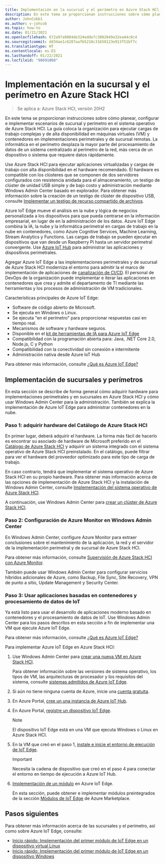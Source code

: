 ```yaml
---
title: Implementación en la sucursal y el perímetro en Azure Stack HCl
description: En este tema se proporcionan instrucciones sobre cómo planear, configurar e implementar escenarios de sucursal y perímetro en el sistema operativo de Azure Stack HCI.
author: JohnCobb1
ms.author: v-johcob
ms.topic: how-to
ms.date: 01/21/2021
ms.openlocfilehash: 672a97a9804de324edde7c3802849a32ea44c0c4
ms.sourcegitcommit: dd34ae1c6207aafb5218c31658123e913f51bf7c
ms.translationtype: HT
ms.contentlocale: es-ES
ms.lasthandoff: 01/22/2021
ms.locfileid: "98691068"
---
```

# <a name="deploy-branch-office-and-edge-on-azure-stack-hci"></a>Implementación en la sucursal y el perímetro en Azure Stack HCl

>Se aplica a: Azure Stack HCI, versión 20H2

En este tema se proporcionan instrucciones sobre cómo planear, configurar e implementar escenarios de sucursal y perímetro en el sistema operativo de Azure Stack HCI. La guía coloca la organización para ejecutar cargas de trabajo complejas y de alta disponibilidad en máquinas virtuales (VM) y contenedores en implementaciones perimetrales y de sucursal remotas. La informática en el perímetro desplaza la mayor parte del procesamiento de datos de un sistema centralizado al perímetro de la red, más cerca de un dispositivo o sistema que requiere datos rápidamente.

Use Azure Stack HCl para ejecutar aplicaciones virtualizadas y cargas de trabajo con alta disponibilidad en el hardware recomendado. El hardware es compatible con los clústeres que se componen de dos servidores configurados con resistencia anidada para el almacenamiento, un testigo de clúster de unidad USB simple y de bajo costo y administración mediante Windows Admin Center basado en explorador. Para obtener más información sobre la creación de un testigo de clúster de dispositivo USB, consulte [Implementar un testigo de recurso compartido de archivos](https://docs.microsoft.com/windows-server/failover-clustering/file-share-witness).

Azure IoT Edge mueve el análisis en la nube y lógica de negocios personalizada a los dispositivos para que pueda centrarse en la información empresarial, en lugar de en la administración de los datos. Azure IoT Edge combina la IA, la nube y la informática perimetral en cargas de trabajo en la nube en contenedores, como Azure Cognitive Services, Machine Learning, Stream Analytics y Functions. Las cargas de trabajo se pueden ejecutar en dispositivos que van desde un Raspberry Pi hasta un servidor perimetral convergente. Use [Azure IoT Hub](https://azure.microsoft.com/services/iot-hub) para administrar las aplicaciones y dispositivos perimetrales.

Agregar Azure IoT Edge a las implementaciones perimetrales y de sucursal de Azure Stack HCI moderniza el entorno para admitir la el marco de implementación de aplicaciones de [canalización de CI/CD](https://docs.microsoft.com/azure/iot-edge/how-to-continuous-integration-continuous-deployment). El personal de DevOps de la organización puede implementar e iterar las aplicaciones en contenedores que crea y admite el departamento de TI mediante las herramientas y los procesos de administración de VM tradicionales.

Características principales de Azure IoT Edge:
- Software de código abierto de Microsoft.
- Se ejecuta en Windows o Linux.
- Se ejecuta "en el perímetro" para proporcionar respuestas casi en tiempo real.
- Mecanismos de software y hardware seguros.
- Disponible en el [kit de herramientas de IA para Azure IoT Edge](https://github.com/Azure/ai-toolkit-iot-edge)
- Compatibilidad con la programación abierta para: Java, .NET Core 2.0, Node.js, C y Python
- Compatibilidad con la conectividad sin conexión e intermitente
- Administración nativa desde Azure IoT Hub

Para obtener más información, consulte [¿Qué es Azure IoT Edge?](https://docs.microsoft.com/azure/iot-edge/about-iot-edge)

## <a name="deploy-branch-office-and-edge"></a>Implementación de sucursales y perímetros
En esta sección se describe de forma general cómo adquirir hardware para implementaciones perimetrales y en sucursales en Azure Stack HCI y cómo usar Windows Admin Center para la administración. También se explica la implementación de Azure IoT Edge para administrar contenedores en la nube.

### <a name="step-1-acquire-hardware-from-the-azure-stack-hci-catalog"></a>Paso 1: adquirir hardware del Catálogo de Azure Stack HCI
En primer lugar, deberá adquirir el hardware. La forma más fácil de hacerlo es encontrar su asociado de hardware de Microsoft preferido en el [Catálogo de Azure Stack HCI](https://hcicatalog.azurewebsites.net) y adquirir un sistema integrado con el sistema operativo de Azure Stack HCI preinstalado. En el catálogo, puede filtrar para ver el hardware del proveedor optimizado para este tipo de carga de trabajo.

En caso contrario, tendrá que implementar el sistema operativo de Azure Stack HCI en su propio hardware. Para obtener más información acerca de las opciones de implementación de Azure Stack HCI y la instalación de Windows Admin Center, consulte [Implementación del sistema operativo de Azure Stack HCI](./operating-system.md).

A continuación, use Windows Admin Center para [crear un clúster de Azure Stack HCI](./create-cluster.md).

### <a name="step-2-set-up-azure-monitor-in-windows-admin-center"></a>Paso 2: Configuración de Azure Monitor en Windows Admin Center
En Windows Admin Center, configure Azure Monitor para extraer conclusiones sobre el mantenimiento de la aplicación, la red y el servidor de la implementación perimetral y de sucursal de Azure Stack HCI.

Para obtener más información, consulte [Supervisión de Azure Stack HCI con Azure Monitor](../manage/azure-monitor.md).

También puede usar Windows Admin Center para configurar servicios híbridos adicionales de Azure, como Backup, File Sync, Site Recovery, VPN de punto a sitio, Update Management y Security Center.

### <a name="step-3-use-container-based-apps-and-iot-data-processing"></a>Paso 3: Usar aplicaciones basadas en contenedores y procesamiento de datos de IoT
Ya está listo para usar el desarrollo de aplicaciones moderno basado en contenedores y el procesamiento de datos de IoT. Use Windows Admin Center para los pasos descritos en esta sección a fin de implementar una VM que ejecute Azure IoT Edge.

Para obtener más información, consulte [¿Qué es Azure IoT Edge?](https://docs.microsoft.com/azure/iot-edge/about-iot-edge)

Para implementar Azure IoT Edge en Azure Stack HCI:
1. Use Windows Admin Center para [crear una nueva VM en Azure Stack HCI](https://docs.microsoft.com/windows-server/manage/windows-admin-center/use/manage-virtual-machines#create-a-new-virtual-machine).

    Para obtener información sobre las versiones de sistema operativo, los tipos de VM, las arquitecturas de procesador y los requisitos del sistema, consulte [sistemas admitidos de Azure IoT Edge](https://docs.microsoft.com/azure/iot-edge/support).

1. Si aún no tiene ninguna cuenta de Azure, inicie una [cuenta gratuita](https://azure.microsoft.com/free).
1. En Azure Portal, [cree un una instancia de Azure IoT Hub](https://docs.microsoft.com/azure/iot-edge/quickstart#create-an-iot-hub).
1. En Azure Portal, [registre un dispositivo IoT Edge](https://docs.microsoft.com/azure/iot-edge/quickstart#register-an-iot-edge-device).

    >[!NOTE]
    > El dispositivo IoT Edge está en una VM que ejecuta Windows o Linux en Azure Stack HCI.

1. En la VM que creó en el paso 1, [instale e inicie el entorno de ejecución de IoT Edge](https://docs.microsoft.com/azure/iot-edge/quickstart#install-and-start-the-iot-edge-runtime).

   >[!IMPORTANT]
   > Necesita la cadena de dispositivo que creó en el paso 4 para conectar el entorno en tiempo de ejecución a Azure IoT Hub.

1. [Implementación de un módulo](https://docs.microsoft.com/azure/iot-edge/quickstart#deploy-a-module) en Azure IoT Edge.

    En esta sección, puede obtener e implementar módulos preintegrados de la sección [Módulos de IoT Edge](https://azuremarketplace.microsoft.com/marketplace/apps/category/internet-of-things?page=1&subcategories=iot-edge-modules) de Azure Marketplace.

## <a name="next-steps"></a>Pasos siguientes
Para obtener más información acerca de las sucursales y el perímetro, así como sobre Azure IoT Edge, consulte:
- [Inicio rápido: Implementación del primer módulo de IoT Edge en un dispositivo virtual Linux](https://docs.microsoft.com/azure/iot-edge/quickstart-linux?view=iotedge-2018-06&preserve-view=true)
- [Inicio rápido: Implementación del primer módulo de IoT Edge en un dispositivo Windows](https://docs.microsoft.com/azure/iot-edge/quickstart?view=iotedge-2018-06&preserve-view=true)
